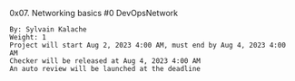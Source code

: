 0x07. Networking basics #0
DevOpsNetwork

    By: Sylvain Kalache
    Weight: 1
    Project will start Aug 2, 2023 4:00 AM, must end by Aug 4, 2023 4:00 AM
    Checker will be released at Aug 4, 2023 4:00 AM
    An auto review will be launched at the deadline
